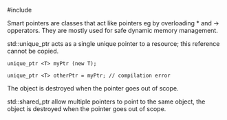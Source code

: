 #include<memory>

Smart pointers are classes that act like pointers eg by overloading * and -> opperators. 
They are mostly used for safe dynamic memory management.

std::unique_ptr acts as a single unique pointer to a resource; this reference cannot be copied.
```
unique_ptr <T> myPtr (new T);

unique_ptr <T> otherPtr = myPtr; // compilation error
```
The object is destroyed when the pointer goes out of scope.

std::shared_ptr allow multiple pointers to point to the same object, the object is destroyed when the 
pointer goes out of scope.
